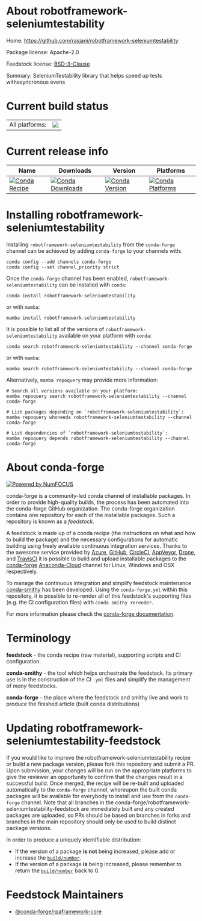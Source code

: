 About robotframework-seleniumtestability
========================================

Home: https://github.com/rasjani/robotframework-seleniumtestability

Package license: Apache-2.0

Feedstock license: [BSD-3-Clause](https://github.com/conda-forge/robotframework-seleniumtestability-feedstock/blob/main/LICENSE.txt)

Summary: SeleniumTestability library that helps speed up tests withasyncronous evens

Current build status
====================


<table><tr><td>All platforms:</td>
    <td>
      <a href="https://dev.azure.com/conda-forge/feedstock-builds/_build/latest?definitionId=11343&branchName=main">
        <img src="https://dev.azure.com/conda-forge/feedstock-builds/_apis/build/status/robotframework-seleniumtestability-feedstock?branchName=main">
      </a>
    </td>
  </tr>
</table>

Current release info
====================

| Name | Downloads | Version | Platforms |
| --- | --- | --- | --- |
| [![Conda Recipe](https://img.shields.io/badge/recipe-robotframework--seleniumtestability-green.svg)](https://anaconda.org/conda-forge/robotframework-seleniumtestability) | [![Conda Downloads](https://img.shields.io/conda/dn/conda-forge/robotframework-seleniumtestability.svg)](https://anaconda.org/conda-forge/robotframework-seleniumtestability) | [![Conda Version](https://img.shields.io/conda/vn/conda-forge/robotframework-seleniumtestability.svg)](https://anaconda.org/conda-forge/robotframework-seleniumtestability) | [![Conda Platforms](https://img.shields.io/conda/pn/conda-forge/robotframework-seleniumtestability.svg)](https://anaconda.org/conda-forge/robotframework-seleniumtestability) |

Installing robotframework-seleniumtestability
=============================================

Installing `robotframework-seleniumtestability` from the `conda-forge` channel can be achieved by adding `conda-forge` to your channels with:

```
conda config --add channels conda-forge
conda config --set channel_priority strict
```

Once the `conda-forge` channel has been enabled, `robotframework-seleniumtestability` can be installed with `conda`:

```
conda install robotframework-seleniumtestability
```

or with `mamba`:

```
mamba install robotframework-seleniumtestability
```

It is possible to list all of the versions of `robotframework-seleniumtestability` available on your platform with `conda`:

```
conda search robotframework-seleniumtestability --channel conda-forge
```

or with `mamba`:

```
mamba search robotframework-seleniumtestability --channel conda-forge
```

Alternatively, `mamba repoquery` may provide more information:

```
# Search all versions available on your platform:
mamba repoquery search robotframework-seleniumtestability --channel conda-forge

# List packages depending on `robotframework-seleniumtestability`:
mamba repoquery whoneeds robotframework-seleniumtestability --channel conda-forge

# List dependencies of `robotframework-seleniumtestability`:
mamba repoquery depends robotframework-seleniumtestability --channel conda-forge
```


About conda-forge
=================

[![Powered by
NumFOCUS](https://img.shields.io/badge/powered%20by-NumFOCUS-orange.svg?style=flat&colorA=E1523D&colorB=007D8A)](https://numfocus.org)

conda-forge is a community-led conda channel of installable packages.
In order to provide high-quality builds, the process has been automated into the
conda-forge GitHub organization. The conda-forge organization contains one repository
for each of the installable packages. Such a repository is known as a *feedstock*.

A feedstock is made up of a conda recipe (the instructions on what and how to build
the package) and the necessary configurations for automatic building using freely
available continuous integration services. Thanks to the awesome service provided by
[Azure](https://azure.microsoft.com/en-us/services/devops/), [GitHub](https://github.com/),
[CircleCI](https://circleci.com/), [AppVeyor](https://www.appveyor.com/),
[Drone](https://cloud.drone.io/welcome), and [TravisCI](https://travis-ci.com/)
it is possible to build and upload installable packages to the
[conda-forge](https://anaconda.org/conda-forge) [Anaconda-Cloud](https://anaconda.org/)
channel for Linux, Windows and OSX respectively.

To manage the continuous integration and simplify feedstock maintenance
[conda-smithy](https://github.com/conda-forge/conda-smithy) has been developed.
Using the ``conda-forge.yml`` within this repository, it is possible to re-render all of
this feedstock's supporting files (e.g. the CI configuration files) with ``conda smithy rerender``.

For more information please check the [conda-forge documentation](https://conda-forge.org/docs/).

Terminology
===========

**feedstock** - the conda recipe (raw material), supporting scripts and CI configuration.

**conda-smithy** - the tool which helps orchestrate the feedstock.
                   Its primary use is in the construction of the CI ``.yml`` files
                   and simplify the management of *many* feedstocks.

**conda-forge** - the place where the feedstock and smithy live and work to
                  produce the finished article (built conda distributions)


Updating robotframework-seleniumtestability-feedstock
=====================================================

If you would like to improve the robotframework-seleniumtestability recipe or build a new
package version, please fork this repository and submit a PR. Upon submission,
your changes will be run on the appropriate platforms to give the reviewer an
opportunity to confirm that the changes result in a successful build. Once
merged, the recipe will be re-built and uploaded automatically to the
`conda-forge` channel, whereupon the built conda packages will be available for
everybody to install and use from the `conda-forge` channel.
Note that all branches in the conda-forge/robotframework-seleniumtestability-feedstock are
immediately built and any created packages are uploaded, so PRs should be based
on branches in forks and branches in the main repository should only be used to
build distinct package versions.

In order to produce a uniquely identifiable distribution:
 * If the version of a package **is not** being increased, please add or increase
   the [``build/number``](https://docs.conda.io/projects/conda-build/en/latest/resources/define-metadata.html#build-number-and-string).
 * If the version of a package **is** being increased, please remember to return
   the [``build/number``](https://docs.conda.io/projects/conda-build/en/latest/resources/define-metadata.html#build-number-and-string)
   back to 0.

Feedstock Maintainers
=====================

* [@conda-forge/rpaframework-core](https://github.com/conda-forge/rpaframework-core/)

